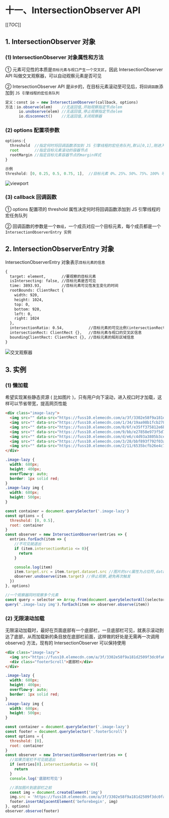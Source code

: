 # 十一、IntersectionObserver API

[[_TOC_]]

## 1. IntersectionObserver 对象

### (1) IntersectionObserver 对象属性和方法

① 元素可见性的本质是`目标元素与视口产生一个交叉区`，因此 IntersectionObserver API 叫做交叉观察器，可以自动观察元素是否可见

② IntersectionObserver API 是`异步`的，在目标元素滚动至可见后，将`回调函数`添加到 `JS 引擎线程的宏任务队列`

```javascript
定义：const io = new IntersectionObserver(callback, options)
方法：io.observe(elem)    //无返回值,开始观察指定节点elem
      io.unobserve(elem) //无返回值,停止观察指定节点elem
      io.disconnect()    //无返回值,关闭观察器
```

### (2) options 配置项参数

```javascript
options:{
  threshold  //指定何时将回调函数添加到 JS 引擎线程的宏任务队列,默认[0,1],刚进入视口和完全离开视口时
  root       //指定目标元素滚动的容器节点
  rootMargin //指定目标元素容器节点的margin样式
}

示例
threshold: [0, 0.25, 0.5, 0.75, 1],  //目标元素 0%、25%、50%、75%、100% 可见时将回调函数添加到 JS 引擎线程的宏任务队列
```

![viewport](https://github.com/yuyuyuzhang/Blog/blob/master/images/JS/DOM/viewport.gif)

### (3) callback 回调函数

① options 配置项的 threshold 属性决定何时将回调函数添加到 JS 引擎线程的宏任务队列

② 回调函数的参数是一个`数组`，一个成员对应一个目标元素，每个成员都是一个 `IntersectionObserverEntry 实例`

## 2. IntersectionObserverEntry 对象

IntersectionObserverEntry 对象表示`目标元素的信息`

```html
{
  target: element,       //要观察的目标元素
  isIntersecting: false, //目标元素是否可见
  time: 3893.93,         //目标元素可见性发生变化的时间
  rootBounds: ClientRect {
    width: 920,
    height: 1024,
    top: 0,
    bottom: 920,
    left: 0,
    right: 1024
  },
  intersectionRatio: 0.54,           //目标元素的可见比例(intersectionRect/boundingClientRect)
  intersectionRect: ClientRect {},   //目标元素与视口的交叉区信息
  boundingClientRect: ClientRect {}, //目标元素的矩形区域信息
}
```

![交叉观察器](https://github.com/yuyuyuzhang/Blog/blob/master/images/JS/DOM/%E4%BA%A4%E5%8F%89%E8%A7%82%E5%AF%9F%E5%99%A8.png)

## 3. 实例

### (1) 懒加载

希望实现某些静态资源 ( 比如图片 )，只有用户向下滚动，进入视口时才加载，这样可以节省带宽，提高网页性能

```html
<div class="image-lazy">
  <img src="" data-src="https://fuss10.elemecdn.com/a/3f/3302e58f9a181d2509f3dc0fa68b0jpeg.jpeg" />
  <img src="" data-src="https://fuss10.elemecdn.com/1/34/19aa98b1fcb2781c4fba33d850549jpeg.jpeg" />
  <img src="" data-src="https://fuss10.elemecdn.com/0/6f/e35ff375812e6b0020b6b4e8f9583jpeg.jpeg" />
  <img src="" data-src="https://fuss10.elemecdn.com/9/bb/e27858e973f5d7d3904835f46abbdjpeg.jpeg" />
  <img src="" data-src="https://fuss10.elemecdn.com/d/e6/c4d93a3805b3ce3f323f7974e6f78jpeg.jpeg" />
  <img src="" data-src="https://fuss10.elemecdn.com/3/28/bbf893f792f03a54408b3b7a7ebf0jpeg.jpeg" />
  <img src="" data-src="https://fuss10.elemecdn.com/2/11/6535bcfb26e4c79b48ddde44f4b6fjpeg.jpeg" />
</div>
```

```css
.image-lazy {
  width: 680px;
  height: 400px;
  overflow-y: auto;
  border: 1px solid red;
}
.image-lazy img {
  width: 680px;
  height: 500px;
}
```

```javascript
const container = document.querySelector('.image-lazy')
const options = {
  threshold: [0, 0.5],
  root: container
}
const observer = new IntersectionObserver(entries => {
  entries.forEach(item => {
    //不可见就退出
    if (item.intersectionRatio <= 0){
      return
    }

    console.log(item)
    item.target.src = item.target.dataset.src //图片的src属性为占位符,data-src属性为真实url
    observer.unobserve(item.target) //停止观察,避免再次触发
  })
}, options)

//一个观察器同时观察多个元素
const query = selector => Array.from(document.querySelectorAll(selector))
query('.image-lazy img').forEach(item => observer.observe(item))
```

### (2) 无限滚动加载

无限滚动加载时，最好在页面底部有一个底部栏，一旦底部栏可见，就表示滚动到达了底部，从而加载新的条目放在底部栏前面，这样做的好处是无需再一次调用 observe() 方法，现有的 IntersectionObserver 可以保持使用

```html
<div class="image-lazy">
  <img src="https://fuss10.elemecdn.com/a/3f/3302e58f9a181d2509f3dc0fa68b0jpeg.jpeg" />
  <div class="footerScroll">底部栏</div>
</div>
```

```css
.image-lazy {
  width: 680px;
  height: 400px;
  overflow-y: auto;
  border: 1px solid red;
}
.image-lazy img {
  width: 680px;
  height: 500px;
}
```

```javascript
const container = document.querySelector('.image-lazy')
const footer = document.querySelector('.footerScroll')
const options = {
  threshold: [0],
  root: container
}
const observer = new IntersectionObserver(entries => {
  //如果页尾栏不可见就退出
  if (entries[0].intersectionRatio <= 0){
    return
  }
  console.log('底部栏可见')

  //添加图片到底部栏之前
  const img = document.createElement('img')
  img.src = 'https://fuss10.elemecdn.com/a/3f/3302e58f9a181d2509f3dc0fa68b0jpeg.jpeg'
  footer.insertAdjacentElement('beforebegin', img)
}, options)
observer.observe(footer)
```
